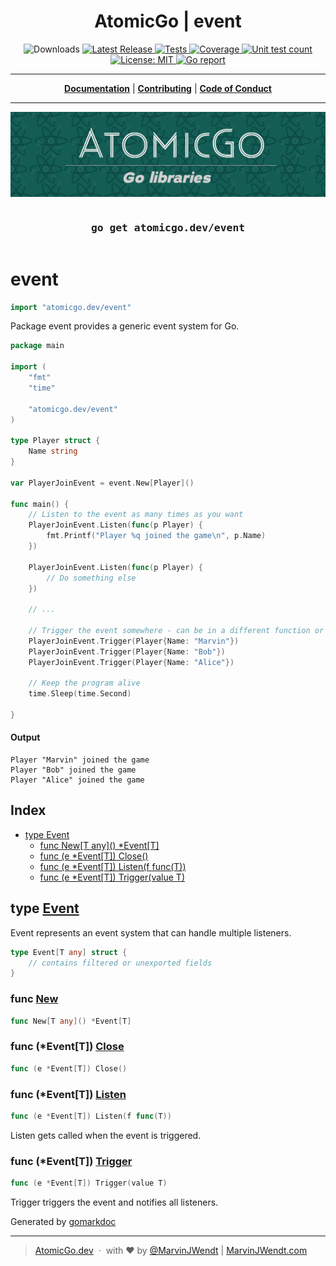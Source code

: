 <!--



┌───────────────────────────────────────────────────────────────────┐
│                                                                   │
│                          IMPORTANT NOTE                           │
│                                                                   │
│               This file is automatically generated                │
│           All manual modifications will be overwritten            │
│                                                                   │
└───────────────────────────────────────────────────────────────────┘



-->

<h1 align="center">AtomicGo | event</h1>

<p align="center">
<img src="https://img.shields.io/endpoint?url=https%3A%2F%2Fatomicgo.dev%2Fapi%2Fshields%2Fevent&style=flat-square" alt="Downloads">

<a href="https://github.com/atomicgo/event/releases">
<img src="https://img.shields.io/github/v/release/atomicgo/event?style=flat-square" alt="Latest Release">
</a>

<a href="https://codecov.io/gh/atomicgo/event" target="_blank">
<img src="https://img.shields.io/github/actions/workflow/status/atomicgo/event/go.yml?style=flat-square" alt="Tests">
</a>

<a href="https://codecov.io/gh/atomicgo/event" target="_blank">
<img src="https://img.shields.io/codecov/c/gh/atomicgo/event?color=magenta&logo=codecov&style=flat-square" alt="Coverage">
</a>

<a href="https://codecov.io/gh/atomicgo/event">
<!-- unittestcount:start --><img src="https://img.shields.io/badge/Unit_Tests-1-magenta?style=flat-square" alt="Unit test count"><!-- unittestcount:end -->
</a>

<a href="https://opensource.org/licenses/MIT" target="_blank">
<img src="https://img.shields.io/badge/License-MIT-yellow.svg?style=flat-square" alt="License: MIT">
</a>
  
<a href="https://goreportcard.com/report/github.com/atomicgo/event" target="_blank">
<img src="https://goreportcard.com/badge/github.com/atomicgo/event?style=flat-square" alt="Go report">
</a>   

</p>

---

<p align="center">
<strong><a href="https://pkg.go.dev/atomicgo.dev/event#section-documentation" target="_blank">Documentation</a></strong>
|
<strong><a href="https://github.com/atomicgo/atomicgo/blob/main/CONTRIBUTING.md" target="_blank">Contributing</a></strong>
|
<strong><a href="https://github.com/atomicgo/atomicgo/blob/main/CODE_OF_CONDUCT.md" target="_blank">Code of Conduct</a></strong>
</p>

---

<p align="center">
  <img src="https://raw.githubusercontent.com/atomicgo/atomicgo/main/assets/header.png" alt="AtomicGo">
</p>

<p align="center">
<table>
<tbody>
</tbody>
</table>
</p>
<h3  align="center"><pre>go get atomicgo.dev/event</pre></h3>
<p align="center">
<table>
<tbody>
</tbody>
</table>
</p>

<!-- gomarkdoc:embed:start -->

<!-- Code generated by gomarkdoc. DO NOT EDIT -->

# event

```go
import "atomicgo.dev/event"
```

Package event provides a generic event system for Go.





```go
package main

import (
	"fmt"
	"time"

	"atomicgo.dev/event"
)

type Player struct {
	Name string
}

var PlayerJoinEvent = event.New[Player]()

func main() {
	// Listen to the event as many times as you want
	PlayerJoinEvent.Listen(func(p Player) {
		fmt.Printf("Player %q joined the game\n", p.Name)
	})

	PlayerJoinEvent.Listen(func(p Player) {
		// Do something else
	})

	// ...

	// Trigger the event somewhere - can be in a different function or package
	PlayerJoinEvent.Trigger(Player{Name: "Marvin"})
	PlayerJoinEvent.Trigger(Player{Name: "Bob"})
	PlayerJoinEvent.Trigger(Player{Name: "Alice"})

	// Keep the program alive
	time.Sleep(time.Second)

}
```

#### Output

```
Player "Marvin" joined the game
Player "Bob" joined the game
Player "Alice" joined the game
```



## Index

- [type Event](<#Event>)
  - [func New\[T any\]\(\) \*Event\[T\]](<#New>)
  - [func \(e \*Event\[T\]\) Close\(\)](<#Event[T].Close>)
  - [func \(e \*Event\[T\]\) Listen\(f func\(T\)\)](<#Event[T].Listen>)
  - [func \(e \*Event\[T\]\) Trigger\(value T\)](<#Event[T].Trigger>)


<a name="Event"></a>
## type [Event](<https://github.com/atomicgo/event/blob/main/event.go#L6-L9>)

Event represents an event system that can handle multiple listeners.

```go
type Event[T any] struct {
    // contains filtered or unexported fields
}
```

<a name="New"></a>
### func [New](<https://github.com/atomicgo/event/blob/main/event.go#L11>)

```go
func New[T any]() *Event[T]
```



<a name="Event[T].Close"></a>
### func \(\*Event\[T\]\) [Close](<https://github.com/atomicgo/event/blob/main/event.go#L44>)

```go
func (e *Event[T]) Close()
```



<a name="Event[T].Listen"></a>
### func \(\*Event\[T\]\) [Listen](<https://github.com/atomicgo/event/blob/main/event.go#L30>)

```go
func (e *Event[T]) Listen(f func(T))
```

Listen gets called when the event is triggered.

<a name="Event[T].Trigger"></a>
### func \(\*Event\[T\]\) [Trigger](<https://github.com/atomicgo/event/blob/main/event.go#L18>)

```go
func (e *Event[T]) Trigger(value T)
```

Trigger triggers the event and notifies all listeners.

Generated by [gomarkdoc](<https://github.com/princjef/gomarkdoc>)


<!-- gomarkdoc:embed:end -->

---

> [AtomicGo.dev](https://atomicgo.dev) &nbsp;&middot;&nbsp;
> with ❤️ by [@MarvinJWendt](https://github.com/MarvinJWendt) |
> [MarvinJWendt.com](https://marvinjwendt.com)
